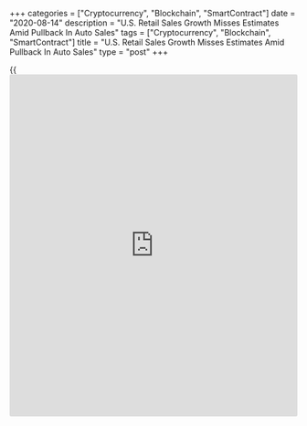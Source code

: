 +++
categories = ["Cryptocurrency", "Blockchain", "SmartContract"]
date = "2020-08-14"
description = "U.S. Retail Sales Growth Misses Estimates Amid Pullback In Auto Sales"
tags = ["Cryptocurrency", "Blockchain", "SmartContract"]
title = "U.S. Retail Sales Growth Misses Estimates Amid Pullback In Auto Sales"
type = "post"
+++

{{<iframe id="large-banner" src="https://www.bounty.group/#slide=11.0" width="100%" height="600" scrolling="no" style="border: 0px solid rgb(216, 221, 230); border-radius: 3px;">}}

With a pullback in auto sales partly offsetting strength in other areas,
the Commerce Department released a report on Friday showing U.S. retail
sales increased by less than expected in the month of July.

The Commerce Department said retail sales advanced by 1.2 percent in
July after soaring by an upwardly revised 8.4 percent in June.

Economists had expected retail sales to jump by 1.9 percent compared to
the 7.5 percent spike originally reported for the previous month.

"The more modest 1.2% gain in headline retail sales highlights that the
consumer recovery slowed in July, but that is not a huge disappointment
given that sales are now back above pre-pandemic levels," said Michael
Pearce, Senior U.S. Economist at Capital Economics.

He added, "Even allowing for much weaker gains in consumption in July,
August, and September, the rebound already seen means that would still
translate into a 30% annualized rebound in third-quarter consumption."

The weaker than expected retail sales growth came as sales by motor
vehicle and parts dealers slumped by 1.2 percent in July after leaping
by 9.1 percent in June.

Excluding auto sales, retail sales surged up by 1.9 percent in July
after spiking by 8.3 percent in June. Ex-auto sales were expected to
increase by 1.3 percent.

Sales by electronics and appliances stores helped lead the bigger than
expected jump in ex-auto sales, skyrocketing by 22.9 percent.

Miscellaneous store retailers, gas stations, clothing and accessories
stores and food services and drinking places also saw notable sales
growth.

Core retail sales, which exclude automobiles, gasoline, building
materials and food services, surged up by 1.4 percent in July after
spiking by 6.0 percent in June.

Reflecting the rebound in sales over the past few months, total retail
sales in July were up by 2.7 percent compared to the same month a year
ago.

For comments and feedback [contact](https://www.playgroundfx.com/contact/): editorial@rtt[news](https://www.letsplayfx.com/blog/forex-news-website/).com

[Business News][1]

   1. www.rtt[news](https://www.letsplayfx.com/blog/forex-news-website/).com/Content/Business.aspx